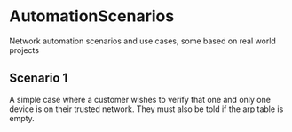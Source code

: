 # AutomationScenarios
Network automation scenarios and use cases, some based on real world projects

## Scenario 1

A simple case where a customer wishes to verify that one and only one device is on their trusted network. They must also be told if the arp table is empty.
